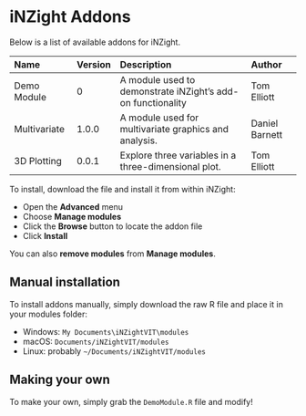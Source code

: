 
<!-- README.md is generated from README.Rmd. Please edit that file -->

# iNZight Addons

Below is a list of available addons for iNZight.

| Name         | Version | Description                                                 | Author         |
| :----------- | :------ | :---------------------------------------------------------- | :------------- |
| Demo Module  | 0       | A module used to demonstrate iNZight’s add-on functionality | Tom Elliott    |
| Multivariate | 1.0.0   | A module used for multivariate graphics and analysis.       | Daniel Barnett |
| 3D Plotting  | 0.0.1   | Explore three variables in a three-dimensional plot.        | Tom Elliott    |

<!--
BRANCH: refs/heads/dev
MINVERSION: 0
-->

To install, download the file and install it from within iNZight:

  - Open the **Advanced** menu
  - Choose **Manage modules**
  - Click the **Browse** button to locate the addon file
  - Click **Install**

You can also **remove modules** from **Manage modules**.

## Manual installation

To install addons manually, simply download the raw R file and place it
in your modules folder:

  - Windows: `My Documents\iNZightVIT\modules`
  - macOS: `Documents/iNZightVIT/modules`
  - Linux: probably `~/Documents/iNZightVIT/modules`

## Making your own

To make your own, simply grab the `DemoModule.R` file and modify\!
